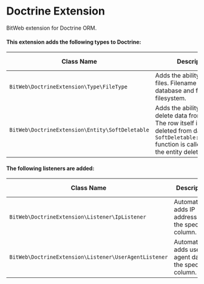 Doctrine Extension
==================
BitWeb extension for Doctrine ORM.

#### This extension adds the following types to Doctrine:

| Class Name | Description | From version |
|------------|-------------|--------------|
| ```BitWeb\DoctrineExtension\Type\FileType``` | Adds the ability to save files. Filename is saved to database and file itself to filesystem. | 1.0.0 |
| ```BitWeb\DoctrineExtension\Entity\SoftDeletable``` | Adds the ability to "softly" delete data from database. The row itself is not deleted from database, but ```SoftDeletable::onDelete()``` function is called to mark the entity deleted. | 1.0.0 |


#### The following listeners are added:
| Class Name | Description | From version |
|------------|-------------|--------------|
| ```BitWeb\DoctrineExtension\Listener\IpListener``` | Automatically adds IP address to the specified column. | 1.0.0 |
| ```BitWeb\DoctrineExtension\Listener\UserAgentListener``` | Automatically adds user agent data to the specified column. | 1.0.0 |
